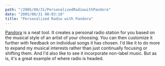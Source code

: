 ```yaml
---
path: "/2005/08/31/PersonalizedRadiowithPandora" 
date: "2005/08/31 08:03:18" 
title: "Personalized Radio with Pandora" 
---
```

<a href="http://www.pandora.com/">Pandora</a> is a neat tool. It creates a personal radio station for you based on the musical style of an artist of your choosing. You can then customize it further with feedback on individual songs it has chosen. I'd like it to do more to expand my musical interests rather than just continually focusing or shifting them. And I'd also like to see it incorporate non-label music. But as is, it's a great example of where radio is headed.